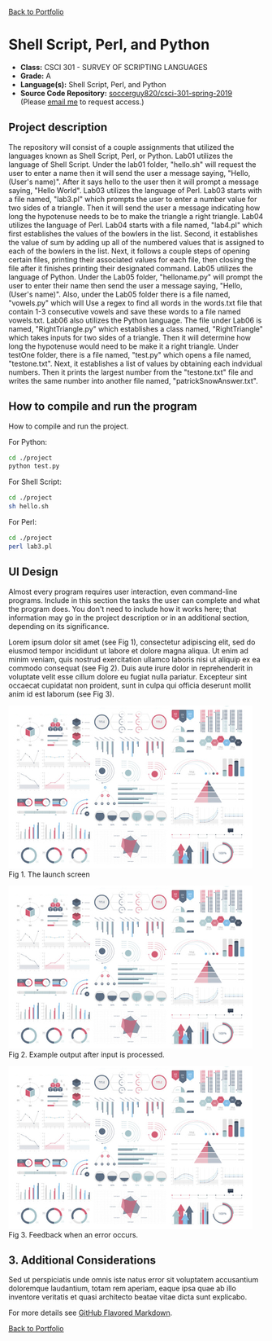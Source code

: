 [Back to Portfolio](./)

Shell Script, Perl, and Python
===============

-   **Class:** CSCI 301 - SURVEY OF SCRIPTING LANGUAGES
-   **Grade:** A
-   **Language(s):** Shell Script, Perl, and Python
-   **Source Code Repository:** [soccerguy820/csci-301-spring-2019](https://github.com/soccerguy820/csci-301-spring-2019)  
    (Please [email me](mailto:pesnow@csustudent.net?subject=GitHub%20Access) to request access.)

## Project description

The repository will consist of a couple assignments that utilized the languages known as Shell Script, Perl, or Python. Lab01 utilizes the language of Shell Script. Under the lab01 folder, "hello.sh" will request the user to enter a name then it will send the user a message saying, "Hello, (User's name)". After it says hello to the user then it will prompt a message saying, "Hello World". Lab03 utilizes the language of Perl. Lab03 starts with a file named, "lab3.pl" which prompts the user to enter a number value for two sides of a triangle. Then it will send the user a message indicating how long the hypotenuse needs to be to make the triangle a right triangle. Lab04 utilizes the language of Perl. Lab04 starts with a file named, "lab4.pl" which first establishes the values of the bowlers in the list. Second, it establishes the value of sum by adding up all of the numbered values that is assigned to each of the bowlers in the list. Next, it follows a couple steps of opening certain files, printing their associated values for each file, then closing the file after it finishes printing their designated command. Lab05 utilizes the language of Python. Under the Lab05 folder, "helloname.py" will prompt the user to enter their name then send the user a message saying, "Hello, (User's name)". Also, under the Lab05 folder there is a file named, "vowels.py" which will Use a regex to find all words in the words.txt file that contain 1-3 consecutive vowels and save these words to a file named vowels.txt. Lab06 also utilizes the Python language. The file under Lab06 is named, "RightTriangle.py" which establishes a class named, "RightTriangle" which takes inputs for two sides of a triangle. Then it will determine how long the hypotenuse would need to be make it a right triangle. Under testOne folder, there is a file named, "test.py" which opens a file named, "testone.txt". Next, it establishes a list of values by obtaining each indvidual numbers. Then it prints the largest number from the "testone.txt" file and writes the same number into another file named, "patrickSnowAnswer.txt".

## How to compile and run the program

How to compile and run the project.

For Python:
```bash
cd ./project
python test.py
```

For Shell Script:
```bash
cd ./project
sh hello.sh
```

For Perl:
```bash
cd ./project
perl lab3.pl
```

## UI Design

Almost every program requires user interaction, even command-line programs. Include in this section the tasks the user can complete and what the program does. You don't need to include how it works here; that information may go in the project description or in an additional section, depending on its significance.

Lorem ipsum dolor sit amet (see Fig 1), consectetur adipiscing elit, sed do eiusmod tempor incididunt ut labore et dolore magna aliqua. Ut enim ad minim veniam, quis nostrud exercitation ullamco laboris nisi ut aliquip ex ea commodo consequat (see Fig 2). Duis aute irure dolor in reprehenderit in voluptate velit esse cillum dolore eu fugiat nulla pariatur. Excepteur sint occaecat cupidatat non proident, sunt in culpa qui officia deserunt mollit anim id est laborum (see Fig 3).

![screenshot](images/dummy_thumbnail.jpg)  
Fig 1. The launch screen

![screenshot](images/dummy_thumbnail.jpg)  
Fig 2. Example output after input is processed.

![screenshot](images/dummy_thumbnail.jpg)  
Fig 3. Feedback when an error occurs.

## 3. Additional Considerations

Sed ut perspiciatis unde omnis iste natus error sit voluptatem accusantium doloremque laudantium, totam rem aperiam, eaque ipsa quae ab illo inventore veritatis et quasi architecto beatae vitae dicta sunt explicabo. 

For more details see [GitHub Flavored Markdown](https://guides.github.com/features/mastering-markdown/).

[Back to Portfolio](./)
